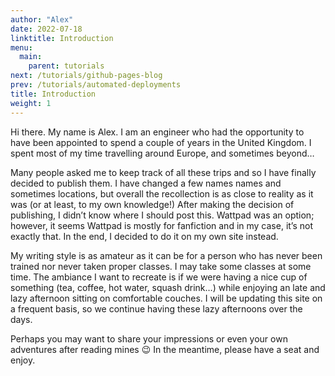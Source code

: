 ```yaml
---
author: "Alex"
date: 2022-07-18
linktitle: Introduction
menu:
  main:
    parent: tutorials
next: /tutorials/github-pages-blog
prev: /tutorials/automated-deployments
title: Introduction
weight: 1
---
```


Hi there. My name is Alex. I am an engineer who had the opportunity to have 
been appointed to spend a couple of years in the United Kingdom. I spent most of 
my time travelling around Europe, and sometimes beyond…
<!--more-->

Many people asked me to keep track of all these trips and so I have finally 
decided to publish them. I have changed a few names names and sometimes 
locations, but overall the recollection is as close to reality as it was 
(or at least, to my own knowledge!) After making the decision of publishing, 
I didn’t know where I should post this. Wattpad was an option; however, it 
seems Wattpad is mostly for fanfiction and in my case, it’s not exactly that. 
In the end, I decided to do it on my own site instead.

My writing style is as amateur as it can be for a person who has never been 
trained nor never taken proper classes. I may take some classes at some time. 
The ambiance I want to recreate is if we were having a nice cup of something 
(tea, coffee, hot water, squash drink…) while enjoying an late and lazy 
afternoon sitting on comfortable couches. I will be updating this site on a 
frequent basis, so we continue having these lazy afternoons over the days.

Perhaps you may want to share your impressions or even your own adventures after 
reading mines 😉 In the meantime, please have a seat and enjoy.